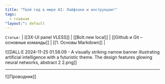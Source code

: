 ```yaml
---
title: "Твой гид в мире AI: Лайфхаки и инструкции!"
tags:
  - главная
"layout:": default
---
```

`Статьи:` | [[3X-UI panel VLESS]] | [[Bolt.new local]] | [[Github и Git – основные команды]] | [[1. Основы Markdown]] | 

![[DALL·E 2024-11-25 01.58.09 - A visually striking narrow banner illustrating artificial intelligence with a futuristic theme. The design features glowing neural networks, abstract  2 2.png]]
___
![[Проводник]]